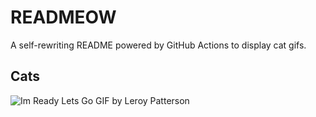 # READMEOW

A self-rewriting README powered by GitHub Actions to display cat gifs.

## Cats

![Im Ready Lets Go GIF by Leroy Patterson](https://media3.giphy.com/media/CjmvTCZf2U3p09Cn0h/200.gif?cid=9acd02daawvunh639azkhueiw87cgsttdr8nc5h3u7daepxh&ep=v1_gifs_search&rid=200.gif&ct=g)
